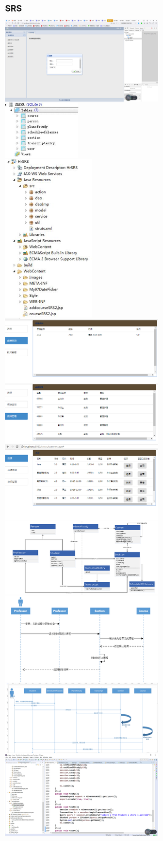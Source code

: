 # SRS
![](Picture/1.png)</br>
![](Picture/2-1.jpg)</br>
![](Picture/2-2.jpg)
![](Picture/3.PNG)</br>
![](Picture/4.PNG)</br>
![](Picture/5.PNG)</br>
![](Picture/6.png)</br>
![](Picture/7.png)</br>
![](Picture/8.png)
![](Picture/9.png)
